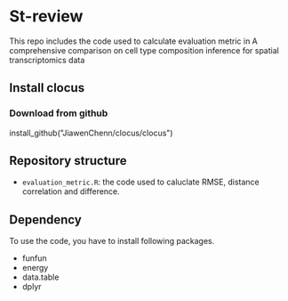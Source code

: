 # St-review
This repo includes the code used to calculate evaluation metric in 
A comprehensive comparison on cell type composition inference for spatial transcriptomics data

## Install clocus
### Download from github
install_github("JiawenChenn/clocus/clocus")

## Repository structure
* ``evaluation_metric.R``: the code used to caluclate RMSE, distance correlation and difference.

## Dependency 
To use the code, you have to install following packages.
* funfun
* energy
* data.table
* dplyr
